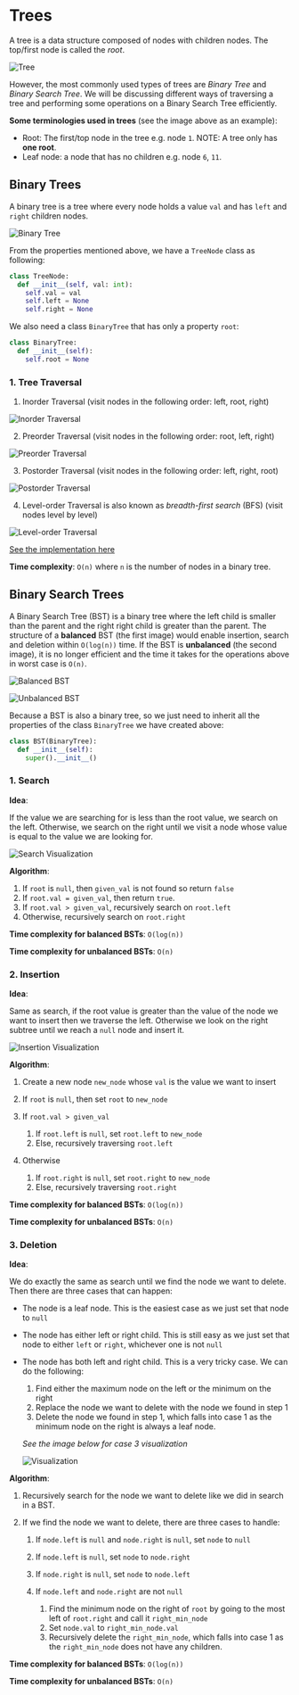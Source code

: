 # Trees

A tree is a data structure composed of nodes with children nodes. The top/first node is called the _root_.

![Tree](https://media.geeksforgeeks.org/wp-content/cdn-uploads/20201129105858/Tree-Basic-Terminology.png)

However, the most commonly used types of trees are _Binary Tree_ and _Binary Search Tree_. We will be discussing different ways of traversing a tree and
performing some operations on a Binary Search Tree efficiently.

**Some terminologies used in trees** (see the image above as an example):

- Root: The first/top node in the tree e.g. node `1`. NOTE: A tree only has **one root**.
- Leaf node: a node that has no children e.g. node `6`, `11`.

## Binary Trees

A binary tree is a tree where every node holds a value `val` and has `left` and `right` children nodes.

![Binary Tree](https://f4-zpcloud.zdn.vn/6649685002220047165/90be833529ace9f2b0bd.jpg)

From the properties mentioned above, we have a `TreeNode` class as following:

```py
class TreeNode:
  def __init__(self, val: int):
    self.val = val
    self.left = None
    self.right = None
```

We also need a class `BinaryTree` that has only a property `root`:

```py
class BinaryTree:
  def __init__(self):
    self.root = None
```

### 1. Tree Traversal

1. Inorder Traversal (visit nodes in the following order: left, root, right)

![Inorder Traversal](https://f4-zpcloud.zdn.vn/1033149422736303716/babe959b4702875cde13.jpg)

2. Preorder Traversal (visit nodes in the following order: root, left, right)

![Preorder Traversal](https://f7-zpcloud.zdn.vn/2330802758405483801/9f882fe8ff713f2f6660.jpg)

3. Postorder Traversal (visit nodes in the following order: left, right, root)

![Postorder Traversal](https://f7-zpcloud.zdn.vn/3997607245947337510/89c333fef66736396f76.jpg)

4. Level-order Traversal is also known as _breadth-first search_ (BFS) (visit nodes level by level)

![Level-order Traversal](https://f4-zpcloud.zdn.vn/3688770531550857192/5b3b8b324bab8bf5d2ba.jpg)

[See the implementation here](https://github.com/alphazero-wd/algorithms-and-data-structures/blob/6_trees/BinaryTree.py)

**Time complexity**: `O(n)` where `n` is the number of nodes in a binary tree.

## Binary Search Trees

A Binary Search Tree (BST) is a binary tree where the left child is smaller than the parent and the right right child is greater than the parent.
The structure of a **balanced** BST (the first image) would enable insertion, search and deletion within `O(log(n))` time.
If the BST is **unbalanced** (the second image), it is no longer efficient and the time it takes for the operations above in worst case is `O(n)`.

![Balanced BST](https://www.baeldung.com/wp-content/uploads/sites/4/2021/12/binary-search-tree-1024x580.jpg)

![Unbalanced BST](https://f7-zpcloud.zdn.vn/5699400827380355363/ad5f23c5d45e14004d4f.jpg)

Because a BST is also a binary tree, so we just need to inherit all the properties of the class `BinaryTree` we have created above:

```py
class BST(BinaryTree):
  def __init__(self):
    super().__init__()
```

### 1. Search

**Idea**:

If the value we are searching for is less than the root value, we search on the left. Otherwise, we search on the right until we visit a node whose value is equal to the value we are looking for.

![Search Visualization](https://miro.medium.com/max/1280/1*jm9XjZAplj5Sb6MRpMa_-Q.gif)

**Algorithm**:

1. If `root` is `null`, then `given_val` is not found so return `false`
2. If `root.val = given_val`, then return `true`.
3. If `root.val > given_val`, recursively search on `root.left`
4. Otherwise, recursively search on `root.right`

**Time complexity for balanced BSTs**: `O(log(n))`

**Time complexity for unbalanced BSTs**: `O(n)`

### 2. Insertion

**Idea**:

Same as search, if the root value is greater than the value of the node we want to insert then we traverse the left. Otherwise we look on the right subtree until we reach a `null` node and insert it.

![Insertion Visualization](https://blog.penjee.com/wp-content/uploads/2015/11/binary-search-tree-insertion-animation.gif)

**Algorithm**:

1. Create a new node `new_node` whose `val` is the value we want to insert
2. If `root` is `null`, then set `root` to `new_node`
3. If `root.val > given_val`

   1. If `root.left` is `null`, set `root.left` to `new_node`
   2. Else, recursively traversing `root.left`

4. Otherwise

   1. If `root.right` is `null`, set `root.right` to `new_node`
   2. Else, recursively traversing `root.right`

**Time complexity for balanced BSTs**: `O(log(n))`

**Time complexity for unbalanced BSTs**: `O(n)`

### 3. Deletion

**Idea**:

We do exactly the same as search until we find the node we want to delete.
Then there are three cases that can happen:

- The node is a leaf node. This is the easiest case as we just set that node to `null`
- The node has either left or right child. This is still easy as we just set that node to either `left` or `right`, whichever one is not `null`
- The node has both left and right child. This is a very tricky case. We can do the following:

  1. Find either the maximum node on the left or the minimum on the right
  2. Replace the node we want to delete with the node we found in step 1
  3. Delete the node we found in step 1, which falls into case 1 as the minimum node on the right is always a leaf node.

  _See the image below for case 3 visualization_

  ![Visualization](https://media.geeksforgeeks.org/wp-content/uploads/deletion-in-binary-tree.png)

**Algorithm**:

1. Recursively search for the node we want to delete like we did in search in a BST.
2. If we find the node we want to delete, there are three cases to handle:

   1. If `node.left` is `null` and `node.right` is `null`, set `node` to `null`
   2. If `node.left` is `null`, set `node` to `node.right`
   3. If `node.right` is `null`, set `node` to `node.left`
   4. If `node.left` and `node.right` are not `null`

      1. Find the minimum node on the right of `root` by going to the most left of `root.right` and call it `right_min_node`
      2. Set `node.val` to `right_min_node.val`
      3. Recursively delete the `right_min_node`, which falls into case 1 as the `right_min_node` does not have any children.

**Time complexity for balanced BSTs**: `O(log(n))`

**Time complexity for unbalanced BSTs**: `O(n)`
